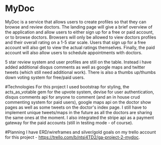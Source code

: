 # MyDoc
MyDoc is a service that allows users to create profiles so that they can browse and review doctors. The landing page will give a brief overview of the application and allow users to either sign up for a free or paid account, or to browse doctors. Browsers will only be allowed to view doctors profiles and their overall rating on a 1-5 star scale. Users that sign up for a free account will also get to view the actual ratings themselves. Finally, the paid account will also allow users to schedule appointments with doctors.

5 star review system and user profiles are still on the table. Instead i have added additional disqus comments as well as google maps and twitter tweets (which still need additional work). There is also a thumbs up/thumbs down voting system for free/paid users.


#Technologies
For this project I used bootstrap for styling, the acts_as_votable gem for the upvote system, devise for user authentication, disqus comments api for anyone to comment (and an in house crud commenting system for paid users), google maps api on the doctor show pages as well as some tweets on the doctor's index page. I still have to implement unique tweets/maps in the future as all the doctors are sharing the same ones at the moment. I also integrated the stripe api as a payment gateway for the paid accounts (still in testing mode - of course).

#Planning 
I have ERD/wireframes and silver/gold goals on my trello account for this project - https://trello.com/b/ntsi4TD2/ga-project-2-mydoc.

